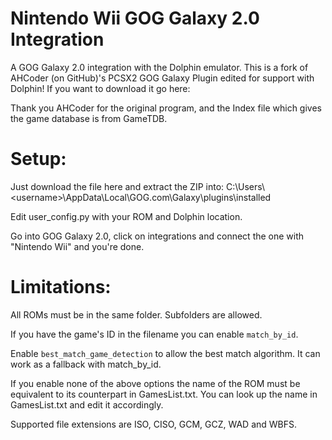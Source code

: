 # Nintendo Wii GOG Galaxy 2.0 Integration

A GOG Galaxy 2.0 integration with the Dolphin emulator.
This is a fork of AHCoder (on GitHub)'s PCSX2 GOG Galaxy Plugin edited for support with Dolphin! 
If you want to download it go here:


Thank you AHCoder for the original program, and the Index file 
which gives the game database is from GameTDB.

# Setup:
Just download the file here and extract the ZIP into:
C:\Users\\\<username>\AppData\Local\GOG.com\Galaxy\plugins\installed

Edit user_config.py with your ROM and Dolphin location.

Go into GOG Galaxy 2.0, click on integrations and connect the one with "Nintendo Wii" and you're done.

# Limitations:

All ROMs must be in the same folder. Subfolders are allowed.

If you have the game's ID in the filename you can enable ```match_by_id```.

Enable ```best_match_game_detection``` to allow the best match algorithm. It can work as a fallback with match_by_id.

If you enable none of the above options the name of the ROM must be equivalent to its counterpart in GamesList.txt. You can look up the name in GamesList.txt and edit it accordingly.

Supported file extensions are ISO, CISO, GCM, GCZ, WAD and WBFS.
